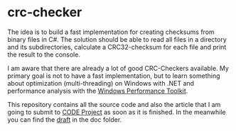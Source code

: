 # crc-checker

The idea is to build a fast implementation for creating checksums from binary
files in C#. The solution should be able to read all files in a directory and
its subdirectories, calculate a CRC32-checksum for each file and print the
result to the console.

I am aware that there are already a lot of good CRC-Checkers available. My
primary goal is not to have a fast implementation, but to learn something about
optimization (multi-threading) on Windows with .NET and performance analysis
with the [Windows Performance Toolkit](https://msdn.microsoft.com/en-us/windows/hardware/commercialize/test/wpt/index).

This repository contains all the source code and also the article that I am
going to submit to [CODE Project](https://www.codeproject.com/) as soon as it is
finished. In the meanwhile you can find the [draft](doc/article.md) in the doc
folder.

